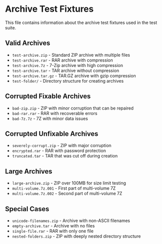 # Archive Test Fixtures

This file contains information about the archive test fixtures used in the test suite.

## Valid Archives

- `test-archive.zip` - Standard ZIP archive with multiple files
- `test-archive.rar` - RAR archive with compression
- `test-archive.7z` - 7-Zip archive with high compression
- `test-archive.tar` - TAR archive without compression
- `test-archive.tar.gz` - TAR.GZ archive with gzip compression
- `test-folder/` - Directory structure for creating archives

## Corrupted Fixable Archives

- `bad-zip.zip` - ZIP with minor corruption that can be repaired
- `bad-rar.rar` - RAR with recoverable errors
- `bad-7z.7z` - 7Z with minor data issues

## Corrupted Unfixable Archives

- `severely-corrupt.zip` - ZIP with major corruption
- `encrypted.rar` - RAR with password protection
- `truncated.tar` - TAR that was cut off during creation

## Large Archives

- `large-archive.zip` - ZIP over 100MB for size limit testing
- `multi-volume.7z.001` - First part of multi-volume 7Z
- `multi-volume.7z.002` - Second part of multi-volume 7Z

## Special Cases

- `unicode-filenames.zip` - Archive with non-ASCII filenames
- `empty-archive.tar` - Archive with no files
- `single-file.rar` - RAR with only one file
- `nested-folders.zip` - ZIP with deeply nested directory structure